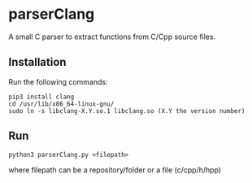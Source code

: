 # parserClang
A small C parser to extract functions from C/Cpp source files.

## Installation

Run the following commands:

```
pip3 install clang 
cd /usr/lib/x86_64-linux-gnu/
sudo ln -s libclang-X.Y.so.1 libclang.so (X.Y the version number)
```

## Run

```
python3 parserClang.py <filepath>
```

where filepath can be a repository/folder or a file (c/cpp/h/hpp)
